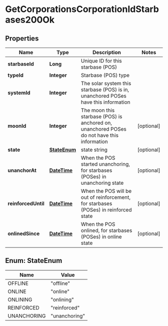 
# GetCorporationsCorporationIdStarbases200Ok

## Properties
Name | Type | Description | Notes
------------ | ------------- | ------------- | -------------
**starbaseId** | **Long** | Unique ID for this starbase (POS) | 
**typeId** | **Integer** | Starbase (POS) type | 
**systemId** | **Integer** | The solar system this starbase (POS) is in, unanchored POSes have this information | 
**moonId** | **Integer** | The moon this starbase (POS) is anchored on, unanchored POSes do not have this information |  [optional]
**state** | [**StateEnum**](#StateEnum) | state string |  [optional]
**unanchorAt** | [**DateTime**](DateTime.md) | When the POS started unanchoring, for starbases (POSes) in unanchoring state |  [optional]
**reinforcedUntil** | [**DateTime**](DateTime.md) | When the POS will be out of reinforcement, for starbases (POSes) in reinforced state |  [optional]
**onlinedSince** | [**DateTime**](DateTime.md) | When the POS onlined, for starbases (POSes) in online state |  [optional]


<a name="StateEnum"></a>
## Enum: StateEnum
Name | Value
---- | -----
OFFLINE | &quot;offline&quot;
ONLINE | &quot;online&quot;
ONLINING | &quot;onlining&quot;
REINFORCED | &quot;reinforced&quot;
UNANCHORING | &quot;unanchoring&quot;



